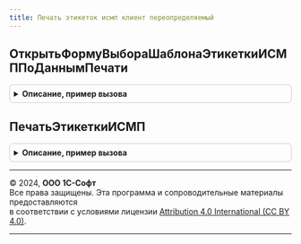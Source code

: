```yaml
---
title: Печать этикеток исмп клиент переопределяемый
---
```



## ОткрытьФормуВыбораШаблонаЭтикеткиИСМППоДаннымПечати
<details style="margin: 1em 0; padding: 0.5em; border: 1px solid #ccc; border-radius: 6px;">

<summary style="font-weight: bold; cursor: pointer;">Описание, пример вызова</summary>

```bsl

// Открыват форму для выбора шаблона этикетки для печати.
//
// Параметры:
// 	ДанныеДляПечати - Структура - Структура данных для печати.
// 	Форма - ФормаКлиентскогоПриложения - Источник (фарма) команды печати.
// 	СтандартнаяОбработка - Булево - Признак необходимости выполнять печать БГосИС.
// 	ДополнительныеПараметры - Структура - Дополнительные параметры для открытия формы.
Процедура ОткрытьФормуВыбораШаблонаЭтикеткиИСМППоДаннымПечати( Экспорт
```

Пример вызова
```bsl
ПечатьЭтикетокИСМПКлиентПереопределяемый.ОткрытьФормуВыбораШаблонаЭтикеткиИСМППоДаннымПечати();
```
</details>

## ПечатьЭтикеткиИСМП
<details style="margin: 1em 0; padding: 0.5em; border: 1px solid #ccc; border-radius: 6px;">

<summary style="font-weight: bold; cursor: pointer;">Описание, пример вызова</summary>

```bsl

// Получает данные для печати и открывает форму обработки печати этикеток и ценников.
//
// Параметры:
//  ОбъектыПечати        - Структура        - структура с описанием данных печати:
//   * ОбъектыПечати - Массив из ПечатьЭтикетокИСМПКлиентСервер.СтруктураПечатиЭтикетки - строки описания товаров
//     и кодов для печати
//   * Документ - ДокументСсылка.ЗаказНаЭмиссиюКодовМаркировкиСУЗ,
//     ОпределеямыйТип.ОснованиеЗаказНаЭмиссиюКодовМаркировкиИСМП - Документ, в рамках которого выполняется печать.
//   * КаждаяЭтикеткаНаНовомЛисте - Булево - Выводить разрыв страницы после каждой этикетки (для термопечати этикетки).
//  Форма                - ФормаКлиентскогоПриложения - форма-владелец из которой выполняется печать.
//  СтандартнаяОбработка - Булево           - Отключает печать встроенными средставами библиотеки.
Процедура ПечатьЭтикеткиИСМП(ДанныеПечати, Форма, СтандартнаяОбработка) Экспорт
```

Пример вызова
```bsl
ПечатьЭтикетокИСМПКлиентПереопределяемый.ПечатьЭтикеткиИСМП(ДанныеПечати, Форма, СтандартнаяОбработка) 
```
</details>

---

© 2024, **ООО 1С-Софт**  
Все права защищены. Эта программа и сопроводительные материалы предоставляются  
в соответствии с условиями лицензии [Attribution 4.0 International (CC BY 4.0)](https://creativecommons.org/licenses/by/4.0/legalcode).

---
